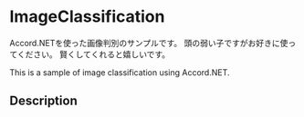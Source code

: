 # ImageClassification

Accord.NETを使った画像判別のサンプルです。
頭の弱い子ですがお好きに使ってください。
賢くしてくれると嬉しいです。

This is a sample of image classification using Accord.NET.

## Description
